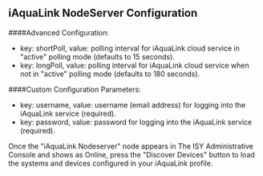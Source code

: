 ## iAquaLink NodeServer Configuration
####Advanced Configuration:
- key: shortPoll, value: polling interval for iAquaLink cloud service in "active" polling mode (defaults to 15 seconds).
- key: longPoll, value: polling interval for iAquaLink cloud service when not in "active" polling mode (defaults to 180 seconds).

####Custom Configuration Parameters:
- key: username, value: username (email address) for logging into the iAquaLink service (required).
- key: password, value: password for logging into the iAquaLink service (required).

Once the "iAquaLink Nodeserver" node appears in The ISY Administrative Console and shows as Online, press the "Discover Devices" button to load the systems and devices configured in your iAquaLink profile.